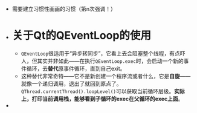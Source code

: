 - 需要建立习惯性画画的习惯（第n次强调！）
- # 关于Qt的QEventLoop的使用
	- `QEventLoop`很适用于“异步转同步”，它看上去会阻塞整个线程，有点吓人，但其实并非如此——在执行`QEventLoop.exec`时，会启动一个新的事件循环，去**替代**原事件循环，直到自己exit。
	- 这种替代非常奇特——它不是新创建一个程序流或者什么，它是**自旋**——就像一个递归调用，退出了就回到原点了。`QThread.currentThread().loopLevel()`可以获取当前循环层级。**实际上，打印当前调用栈，能够看到子循环的exec在父循环的exec上面**。
-